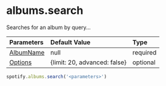 # albums.search
Searches for an album by query...

|Parameters|Default Value|Type|
|:--|:--|:--|
|[AlbumName](album/parameters/albumname)|null|required|
|[Options](album/parameters/options)|{limit: 20, advanced: false}|optional|

```js
spotify.albums.search('<parameters>')
```
